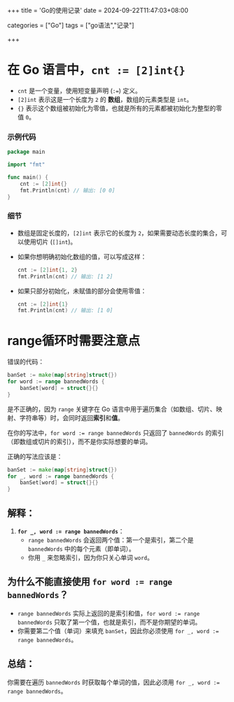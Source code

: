 +++
title = 'Go的使用记录'
date = 2024-09-22T11:47:03+08:00

categories = ["Go"] 
tags = ["go语法","记录"]

+++



# 在 Go 语言中，`cnt := [2]int{}` 

- `cnt` 是一个变量，使用短变量声明 (`:=`) 定义。
- `[2]int` 表示这是一个长度为 `2` 的 **数组**，数组的元素类型是 `int`。
- `{}` 表示这个数组被初始化为零值，也就是所有的元素都被初始化为整型的零值 `0`。

### 示例代码
```go
package main

import "fmt"

func main() {
    cnt := [2]int{}
    fmt.Println(cnt) // 输出: [0 0]
}
```

### 细节
- 数组是固定长度的，`[2]int` 表示它的长度为 `2`，如果需要动态长度的集合，可以使用切片 (`[]int`)。
- 如果你想明确初始化数组的值，可以写成这样：
  ```go
  cnt := [2]int{1, 2}
  fmt.Println(cnt) // 输出: [1 2]
  ```

- 如果只部分初始化，未赋值的部分会使用零值：
  ```go
  cnt := [2]int{1}
  fmt.Println(cnt) // 输出: [1 0]
  ```



# range循环时需要注意点



错误的代码：

```go
banSet := make(map[string]struct{})
for word := range bannedWords {
    banSet[word] = struct{}{}
}
```

是不正确的，因为 `range` 关键字在 Go 语言中用于遍历集合（如数组、切片、映射、字符串等）时，会同时返回**索引**和**值**。

在你的写法中，`for word := range bannedWords` 只返回了 `bannedWords` 的索引（即数组或切片的索引），而不是你实际想要的单词。

正确的写法应该是：

```go
banSet := make(map[string]struct{})
for _, word := range bannedWords {
    banSet[word] = struct{}{}
}
```

## 解释：
1. **`for _, word := range bannedWords`**：
   - `range bannedWords` 会返回两个值：第一个是索引，第二个是 `bannedWords` 中的每个元素（即单词）。
   - 你用 `_` 来忽略索引，因为你只关心单词 `word`。

## 为什么不能直接使用 `for word := range bannedWords`？
- `range bannedWords` 实际上返回的是索引和值，`for word := range bannedWords` 只取了第一个值，也就是索引，而不是你期望的单词。
- 你需要第二个值（单词）来填充 `banSet`，因此你必须使用 `for _, word := range bannedWords`。

## 总结：
你需要在遍历 `bannedWords` 时获取每个单词的值，因此必须用 `for _, word := range bannedWords`。
